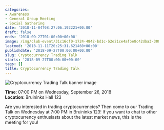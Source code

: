 ```yaml
---
categories:
- Awareness
- General Group Meeting
- Social Gathering
date: '2018-11-04T08:27:06.192221+00:00'
draft: false
ends: '2018-09-27T01:00:00+00:00'
image: /img/club-event/31c16cf0-1724-4842-bd1c-b2e21ce4afbe8c42dba3-3086-44fb-a956-a2b8def37c35.png
lastmod: '2018-11-11T20:25:31.621460+00:00'
publishdate: '2018-09-27T00:00:00+00:00'
slug: Cryptocurrency Trading Talk
starts: '2018-09-27T00:00:00+00:00'
tags: []
title: Cryptocurrency Trading Talk
---
```


<img src="/img/club-event/31c16cf0-1724-4842-bd1c-b2e21ce4afbe8c42dba3-3086-44fb-a956-a2b8def37c35.png" alt="Cryptocurrency Trading Talk banner image" /><br>
    <p class="eventInfo">
        <strong>Time</strong>: 07:00 PM on Wednesday, September 26, 2018<br>
        <strong>Location</strong>: Bruininks Hall 123
    </p>
    <p>Are you interested in trading cryptocurrencies? Then come to our Trading Talk on Wednesday at 7:00 PM in Bruininks 123! If you want to chat to other cryptocurrency enthusiasts about the latest market news, this is the meeting for you!</p>
<p>&nbsp;</p>